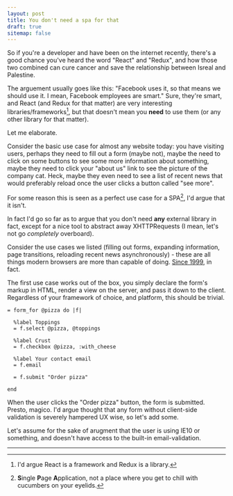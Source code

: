 ```yaml
---
layout: post
title: You don't need a spa for that
draft: true
sitemap: false
---
```


So if you're a developer and have been on the internet recently,
there's a good chance you've heard the word "React" and "Redux",
and how those two combined can cure cancer and save the
relationship between Isreal and Palestine. 

The arguement usually goes like this: "Facebook uses it, so that
means we should use it. I mean, Facebook employees are smart." 
Sure, they're smart, and React (and Redux for that matter) are
very interesting libraries/frameworks[^1], but that doesn't mean
you **need** to use them (or any other library for that 
matter).

Let me elaborate.

Consider the basic use case for almost any website today: you
have visiting users, perhaps they need to fill out a form (maybe
not), maybe the need to click on some buttons to see some more
information about something, maybe they need to click your 
"about us" link to see the picture of the company cat. Heck,
maybe they even need to see a list of recent news that would
preferably reload once the user clicks a button called "see
more". 

For some reason this is seen as a perfect use case for 
a SPA[^2], I'd argue that it isn't. 

In fact I'd go so far as to argue that you don't need **any** 
external library in fact, except for a nice tool to abstract away 
XHTTPRequests (I mean, let's not go *completely* overboard).

Consider the use cases we listed (filling out forms, expanding
information, page transitions, reloading recent news 
asynchronously) - these are all things modern browsers are more
than capable of doing. [Since 1999](), in fact.

The first use case works out of the box, you simply declare the
form's markup in HTML, render a view on the server, and pass it
down to the client. Regardless of your framework of choice,
and platform, this should be trivial.

```
= form_for @pizza do |f|

  %label Toppings
  = f.select @pizza, @toppings

  %label Crust
  = f.checkbox @pizza, :with_cheese

  %label Your contact email
  = f.email

  = f.submit "Order pizza"

end
```

When the user clicks the "Order pizza" button, the form is
submitted. Presto, magico. I'd argue thought that any form 
without client-side validation is severely hampered UX wise,
so let's add some.

Let's assume for the sake of arugment that the user is
using IE10 or something, and doesn't have access to the built-in
email-validation.

---
[^1]: I'd argue React is a framework and Redux is a library.
[^2]: **S**ingle **P**age **A**pplication, not a place where you
      get to chill with cucumbers on your eyelids. 

